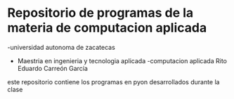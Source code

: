 # Repositorio de programas de la materia de computacion aplicada

-universidad autonoma de zacatecas
- Maestria en ingenieria y tecnologia aplicada
-computacion aplicada
Rito Eduardo Carreón García

este repositorio contiene los programas en pyon desarrollados durante la clase